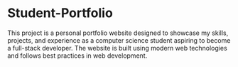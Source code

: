 # Student-Portfolio
This project is a personal portfolio website designed to showcase my skills, projects, and experience as a computer science student aspiring to become a full-stack developer. The website is built using modern web technologies and follows best practices in web development.
